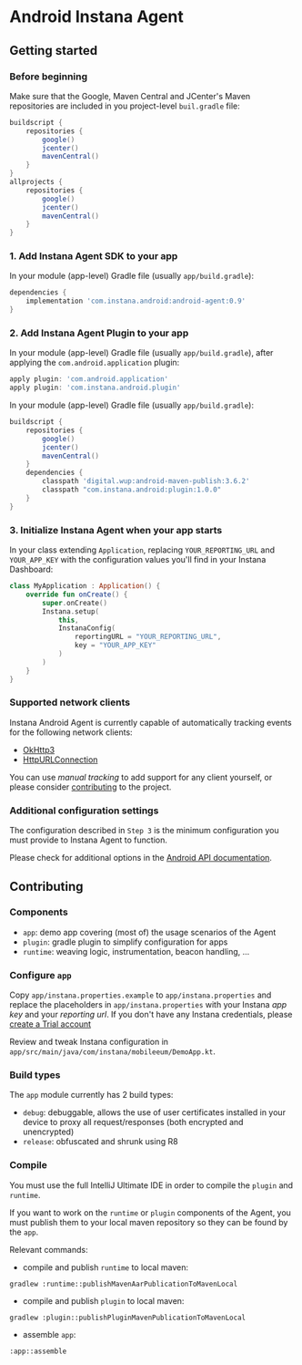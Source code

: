 # Android Instana Agent 

## Getting started

### Before beginning

Make sure that the Google, Maven Central and JCenter's Maven repositories are included in you project-level `buil.gradle` file:

```groovy
buildscript {
    repositories {
        google()
        jcenter()
        mavenCentral()
    }
}
allprojects {
    repositories {
        google()
        jcenter()
        mavenCentral()
    }
}
```

### 1. Add Instana Agent SDK to your app
In your module (app-level) Gradle file (usually `app/build.gradle`):
```groovy
dependencies {
    implementation 'com.instana.android:android-agent:0.9'
}
```

### 2. Add Instana Agent Plugin to your app
In your module (app-level) Gradle file (usually `app/build.gradle`), after applying the `com.android.application` plugin:
```groovy
apply plugin: 'com.android.application'
apply plugin: 'com.instana.android.plugin'
```

In your module (app-level) Gradle file (usually `app/build.gradle`):
```groovy
buildscript {
    repositories {
        google()
        jcenter()
        mavenCentral()
    }
    dependencies {
        classpath 'digital.wup:android-maven-publish:3.6.2'
        classpath "com.instana.android:plugin:1.0.0"
    }
}
```

### 3. Initialize Instana Agent when your app starts

In your class extending `Application`, replacing `YOUR_REPORTING_URL` and `YOUR_APP_KEY` with the configuration values you'll find in your Instana Dashboard:
```kotlin
class MyApplication : Application() {
    override fun onCreate() {
        super.onCreate()
        Instana.setup(
            this,
            InstanaConfig(
                reportingURL = "YOUR_REPORTING_URL",
                key = "YOUR_APP_KEY"
            )
        )
    }
}
```

### Supported network clients

Instana Android Agent is currently capable of automatically tracking events for the following network clients:
- [OkHttp3](https://github.com/square/okhttp/)
- [HttpURLConnection](https://developer.android.com/reference/java/net/HttpURLConnection)

You can use *manual tracking* to add support for any client yourself, or please consider [contributing](#contributing) to the project.

### Additional configuration settings

The configuration described in `Step 3` is the minimum configuration you must provide to Instana Agent to function. 

Please check for additional options in the [Android API documentation](https://documentation.link).

## Contributing 

### Components

- `app`: demo app covering (most of) the usage scenarios of the Agent 
- `plugin`: gradle plugin to simplify configuration for apps
- `runtime`: weaving logic, instrumentation, beacon handling, ...

### Configure `app`

Copy `app/instana.properties.example` to `app/instana.properties` and replace the placeholders in `app/instana.properties` with your Instana *app key* and your *reporting url*. If you don't have any Instana credentials, please [create a Trial account](https://www.instana.com/trial/)

Review and tweak Instana configuration in `app/src/main/java/com/instana/mobileeum/DemoApp.kt`.

### Build types

The `app` module currently has 2 build types:
- `debug`: debuggable, allows the use of user certificates installed in your device to proxy all request/responses (both encrypted and unencrypted)
- `release`: obfuscated and shrunk using R8

### Compile

You must use the full IntelliJ Ultimate IDE in order to compile the `plugin` and `runtime`.

If you want to work on the `runtime` or `plugin` components of the Agent, you must publish them to your local maven repository so they can be found by the `app`.

Relevant commands:
- compile and publish `runtime` to local maven: 
```shell script
gradlew :runtime::publishMavenAarPublicationToMavenLocal
```
- compile and publish `plugin` to local maven:
```shell script
gradlew :plugin::publishPluginMavenPublicationToMavenLocal
```
- assemble `app`:
```shell script
:app::assemble
```
